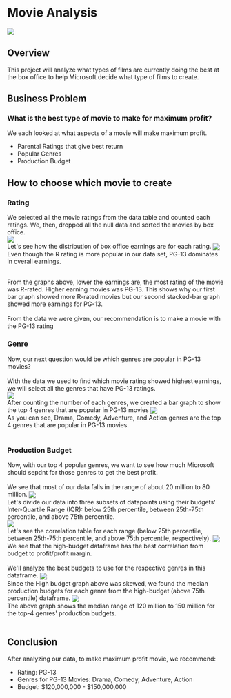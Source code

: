 # Movie Analysis
<img align="center" src="images/movie_picture.png"><br>

## Overview
This project will analyze what types of films are currently doing the best at the box office to help Microsoft decide what type of films to create. <br>

## Business Problem
### What is the best type of movie to make for maximum profit?
We each looked at what aspects of a movie will make maximum profit.
* Parental Ratings that give best return 
* Popular Genres
* Production Budget

## How to choose which movie to create <br>

### Rating
We selected all the movie ratings from the data table and counted each ratings. We, then, dropped all the null data and sorted the movies by box office.<br>
<img align="center" src="images/Rating_321_Films.png"><br>
Let's see how the distribution of box office earnings are for each rating.
<img align="center" src="images/Ratings_v_Box_Office_Earnings.png.png"><br>
Even though the R rating is more popular in our data set, PG-13 dominates in overall earnings.<br><br>

From the graphs above, lower the earnings are, the most rating of the movie was R-rated. Higher earning movies was PG-13. This shows why our first bar graph showed more R-rated movies but our second stacked-bar graph showed more earnings for PG-13.<br><br>
From the data we were given, our recommendation is to make a movie with the PG-13 rating<br>

### Genre
Now, our next question would be which genres are popular in PG-13 movies?<br><br>
With the data we used to find which movie rating showed highest earnings, we will select all the genres that have PG-13 ratings.<br>
<img align="center" src="images/Genres_PG_13.png"><br>
After counting the number of each genres, we created a bar graph to show the top 4 genres that are popular in PG-13 movies
<img align="center" src="images/Top_4_RT.png"> <br>
As you can see, Drama, Comedy, Adventure, and Action genres are the top 4 genres that are popular in PG-13 movies.<br><br>

### Production Budget
Now, with our top 4 popular genres, we want to see how much Microsoft should sepdnt for those genres to get the best profit.<br><br>
We see that most of our data falls in the range of about 20 million to 80 million. 
<img align="center" src="images/filtered_df_boxplot.png"> <br>
Let's divide our data into three subsets of datapoints using their budgets' Inter-Quartile Range (IQR): below 25th percentile, between 25th-75th percentile, and above 75th percentile.<br>
<img align="center" src="images/Three_Data_Frames.png"> <br>
Let's see the correlation table for each range (below 25th percentile, between 25th-75th percentile, and above 75th percentile, respectively).
<img align="center" src="images/Corrs&#32;for&#32;Jupyter.PNG"> <br>
We see that the high-budget dataframe has the best correlation from budget to profit/profit margin.<br><br>
We'll analyze the best budgets to use for the respective genres in this dataframe.
<img align="center" src="images/High_df_stats.PNG"> <br>
Since the High budget graph above was skewed, we found the median production budgets for each genre from the high-budget (above 75th percentile) dataframe.
<img align="center" src="images/Top_4_Medians.png"> <br>
The above graph shows the median range of 120 million to 150 million for the top-4 genres' production budgets.<br><br>
## Conclusion
After analyzing our data, to make maximum profit movie, we recommend:
* Rating: PG-13
* Genres for PG-13 Movies: Drama, Comedy, Adventure, Action
* Budget: $120,000,000 - $150,000,000